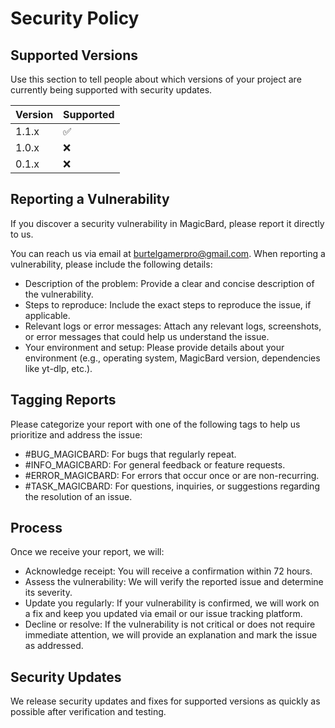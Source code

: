 # Security Policy

## Supported Versions

Use this section to tell people about which versions of your project are
currently being supported with security updates.

| Version | Supported          |
| ------- | ------------------ |
| 1.1.x   | :white_check_mark: |
| 1.0.x   | :x: |
| 0.1.x   | :x: |

## Reporting a Vulnerability

If you discover a security vulnerability in MagicBard, please report it directly to us.

You can reach us via email at burtelgamerpro@gmail.com. When reporting a vulnerability, please include the following details:

- Description of the problem: Provide a clear and concise description of the vulnerability.
- Steps to reproduce: Include the exact steps to reproduce the issue, if applicable.
- Relevant logs or error messages: Attach any relevant logs, screenshots, or error messages that could help us understand the issue.
- Your environment and setup: Please provide details about your environment (e.g., operating system, MagicBard version, dependencies like yt-dlp, etc.).

## Tagging Reports
Please categorize your report with one of the following tags to help us prioritize and address the issue:

- #BUG_MAGICBARD: For bugs that regularly repeat.
- #INFO_MAGICBARD: For general feedback or feature requests.
- #ERROR_MAGICBARD: For errors that occur once or are non-recurring.
- #TASK_MAGICBARD: For questions, inquiries, or suggestions regarding the resolution of an issue.

## Process
Once we receive your report, we will:

- Acknowledge receipt: You will receive a confirmation within 72 hours.
- Assess the vulnerability: We will verify the reported issue and determine its severity.
- Update you regularly: If your vulnerability is confirmed, we will work on a fix and keep you updated via email or our issue tracking platform.
- Decline or resolve: If the vulnerability is not critical or does not require immediate attention, we will provide an explanation and mark the issue as addressed.

## Security Updates
We release security updates and fixes for supported versions as quickly as possible after verification and testing.
